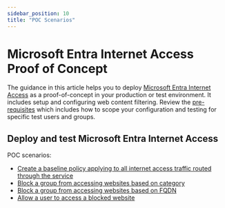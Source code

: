 ```yaml
---
sidebar_position: 10
title: "POC Scenarios"
---
```



# Microsoft Entra Internet Access Proof of Concept


The guidance in this article helps you to deploy [Microsoft Entra Internet Access](https://learn.microsoft.com/entra/global-secure-access/concept-internet-access) as a proof-of-concept in your production or test environment. It includes setup and configuring web content filtering. Review the [pre-requisites](../Pre-requisites/ActivateGSA.md) which includes how to scope your configuration and testing for specific test users and groups.

## Deploy and test Microsoft Entra Internet Access

POC scenarios:

- [Create a baseline policy applying to all internet access traffic routed through the service](./BaselineBlock.md)
- [Block a group from accessing websites based on category](./BlockWebCat.md)
- [Block a group from accessing websites based on FQDN](./BlockFQDN.md)
- [Allow a user to access a blocked website](./Exceptions.md)
